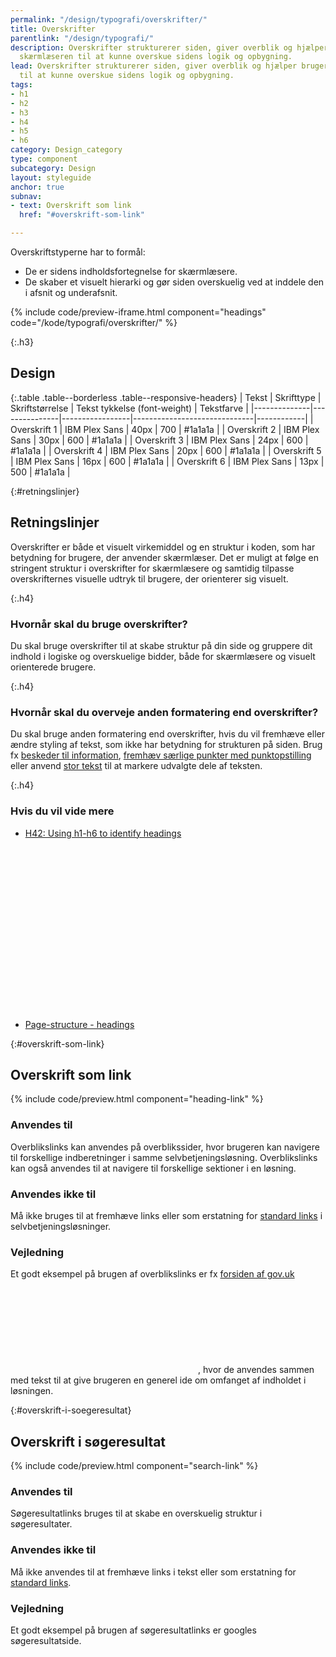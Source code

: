 ```yaml
---
permalink: "/design/typografi/overskrifter/"
title: Overskrifter
parentlink: "/design/typografi/"
description: Overskrifter strukturerer siden, giver overblik og hjælper brugeren og
  skærmlæseren til at kunne overskue sidens logik og opbygning.
lead: Overskrifter strukturerer siden, giver overblik og hjælper brugeren og skærmlæseren
  til at kunne overskue sidens logik og opbygning.
tags:
- h1
- h2
- h3
- h4
- h5
- h6
category: Design_category
type: component
subcategory: Design
layout: styleguide
anchor: true
subnav:
- text: Overskrift som link
  href: "#overskrift-som-link"

---
```

Overskriftstyperne har to formål:

- De er sidens indholdsfortegnelse for skærmlæsere.
- De skaber et visuelt hierarki og gør siden overskuelig ved at inddele den i afsnit og underafsnit.

{% include code/preview-iframe.html component="headings" code="/kode/typografi/overskrifter/" %}

{:.h3}
## Design

{:.table .table--borderless .table--responsive-headers}
| Tekst        | Skrifttype     | Skriftstørrelse | Tekst tykkelse (font-weight) | Tekstfarve |
|--------------|---------------|-----------------|------------------------------|------------|
| Overskrift 1 | IBM Plex Sans | 40px            | 700                          | #1a1a1a    |
| Overskrift 2 | IBM Plex Sans | 30px            | 600                          | #1a1a1a    |
| Overskrift 3 | IBM Plex Sans | 24px            | 600                          | #1a1a1a    |
| Overskrift 4 | IBM Plex Sans | 20px            | 600                          | #1a1a1a    |
| Overskrift 5 | IBM Plex Sans | 16px            | 600                          | #1a1a1a    |
| Overskrift 6 | IBM Plex Sans | 13px            | 500                          | #1a1a1a    |

{:#retningslinjer}
## Retningslinjer

Overskrifter er både et visuelt virkemiddel og en struktur i koden, som har betydning for brugere, der anvender skærmlæser. Det er muligt at følge en stringent struktur i overskrifter for skærmlæsere og samtidig tilpasse overskrifternes visuelle udtryk til brugere, der orienterer sig visuelt.

{:.h4}
### Hvornår skal du bruge overskrifter?

Du skal bruge overskrifter til at skabe struktur på din side og gruppere dit indhold i logiske og overskuelige bidder, både for skærmlæsere og visuelt orienterede brugere.

{:.h4}
### Hvornår skal du overveje anden formatering end overskrifter?

Du skal bruge anden formatering end overskrifter, hvis du vil fremhæve eller ændre styling af tekst, som ikke har betydning for strukturen på siden. Brug fx <a href="/komponenter/beskeder/">beskeder til information</a>, <a href="/design/typografi/lister/">fremhæv særlige punkter med punktopstilling</a> eller anvend <a href="/design/typografi/tekst/#stor-tekst">stor tekst</a> til at markere udvalgte dele af teksten.

{:.h4}
### Hvis du vil vide mere

<ul class="nobullet-list">
    <li><a href="https://www.w3.org/TR/WCAG20-TECHS/H42.html" class="icon-link">H42: Using h1-h6 to identify headings<svg class="icon-svg" focusable="false" aria-hidden="true" tabindex="-1"><use xlink:href="#open-in-new"></use></svg></a></li>
    <li><a href="https://www.w3.org/WAI/tutorials/page-structure/headings/" class="icon-link">Page-structure - headings<svg class="icon-svg" focusable="false" aria-hidden="true" tabindex="-1"><use xlink:href="#open-in-new"></use></svg></a></li>
</ul>

{:#overskrift-som-link}
## Overskrift som link

{% include code/preview.html component="heading-link" %}

### Anvendes til

Overblikslinks kan anvendes på overblikssider, hvor brugeren kan navigere til forskellige indberetninger i samme selvbetjeningsløsning. Overblikslinks kan også anvendes til at navigere til forskellige sektioner i en løsning.

### Anvendes ikke til

Må ikke bruges til at fremhæve links eller som erstatning for <a href="/design/typografi/links/">standard links</a> i selvbetjeningsløsninger.

### Vejledning

Et godt eksempel på brugen af overblikslinks er fx <a href="https://www.gov.uk/" class="icon-link">forsiden af gov.uk<svg class="icon-svg" focusable="false" aria-hidden="true"><use xlink:href="#open-in-new"></use></svg></a>, hvor de anvendes sammen med tekst til at give brugeren en generel ide om omfanget af indholdet i løsningen.


{:#overskrift-i-soegeresultat}
## Overskrift i søgeresultat

{% include code/preview.html component="search-link" %}

### Anvendes til

Søgeresultatlinks bruges til at skabe en overskuelig struktur i søgeresultater. 

### Anvendes ikke til

Må ikke anvendes til at fremhæve links i tekst eller som erstatning for <a href="/design/typografi/links/">standard links</a>.

### Vejledning

Et godt eksempel på brugen af søgeresultatlinks er googles søgeresultatside.

